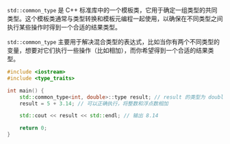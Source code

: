 `std::common_type` 是 C++ 标准库中的一个模板类，它用于确定一组类型的共同类型。这个模板类通常与类型转换和模板元编程一起使用，以确保在不同类型之间执行某些操作时得到一个合适的结果类型。

`std::common_type` 主要用于解决混合类型的表达式，比如当你有两个不同类型的变量，想要对它们执行一些操作（比如相加），而你希望得到一个合适的结果类型。

```c++
#include <iostream>
#include <type_traits>

int main() {
    std::common_type<int, double>::type result; // result 的类型为 double
    result = 5 + 3.14; // 可以正确执行，将整数和浮点数相加

    std::cout << result << std::endl; // 输出 8.14

    return 0;
}

```